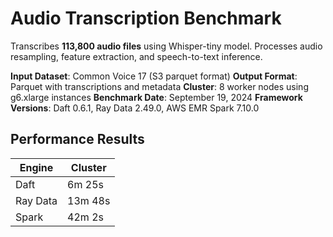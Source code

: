 # Audio Transcription Benchmark

Transcribes **113,800 audio files** using Whisper-tiny model. Processes audio resampling, feature extraction, and speech-to-text inference.

**Input Dataset**: Common Voice 17 (S3 parquet format)
**Output Format**: Parquet with transcriptions and metadata
**Cluster**: 8 worker nodes using g6.xlarge instances
**Benchmark Date**: September 19, 2024
**Framework Versions**: Daft 0.6.1, Ray Data 2.49.0, AWS EMR Spark 7.10.0

## Performance Results

| Engine   | Cluster |
|----------|---------|
| Daft     | 6m 25s  |
| Ray Data | 13m 48s |
| Spark    | 42m 2s |
